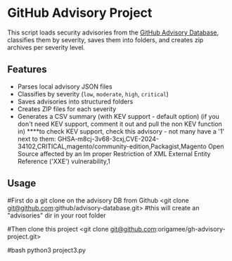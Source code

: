 # GitHub Advisory Project

This script loads security advisories from the [GitHub Advisory Database](https://github.com/github/advisory-database), classifies them by severity, saves them into folders, and creates zip archives per severity level.

## Features

- Parses local advisory JSON files
- Classifies by severity (`low`, `moderate`, `high`, `critical`)
- Saves advisories into structured folders
- Creates ZIP files for each severity
- Generates a CSV summary (with KEV support - default option) (if you don't need KEV support, comment it out and pull the non  KEV function in)
    ****to check KEV support, check this advisory - not many have a '1' next to them:
        GHSA-m8cj-3v68-3cxj,CVE-2024-34102,CRITICAL,magento/community-edition,Packagist,Magento Open Source affected by an Im        proper Restriction of XML External Entity Reference ('XXE') vulnerability,1

## Usage
#First do a git clone on the advisory DB from Github
<git clone git@github.com:github/advisory-database.git> #this will create an "advisories" dir in your root folder

#Then clone this project
<git clone git@github.com:origamee/gh-advisory-project.git>

#bash
python3 project3.py


